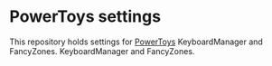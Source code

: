 # PowerToys settings

This repository holds settings for [PowerToys](https://learn.microsoft.com/de-de/windows/powertoys/) KeyboardManager and FancyZones.
 KeyboardManager and FancyZones.

